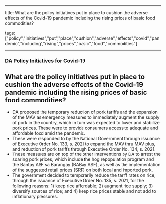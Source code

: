 
---

title: What are the policy initiatives put in place to cushion the adverse effects of the Covid-19 pandemic including the rising prices of basic food commodities?

tags: ["policy","initiatives","put","place","cushion","adverse","effects","covid","pandemic","including","rising","prices","basic","food","commodities"]

---

### DA Policy Initiatives for Covid-19

## What are the policy initiatives put in place to cushion the adverse effects of the Covid-19 pandemic including the rising prices of basic food commodities?


 - DA proposed the temporary reduction of pork tariffs and the expansion of the MAV as emergency measures to immediately augment the supply of pork in the country, which in turn was expected to lower and stabilize pork prices. These were to provide consumers access to adequate and affordable food amid the pandemic.
 - These were responded to by the National Government through issuance of Executive Order No. 133, s. 2021 to expand the MAV thru MAV plus, and reduction of pork tariffs through Executive Order No. 134, s. 2021.
 - These measures are on top of the other interventions by DA to arrest the soaring pork prices, which include the hog repopulation program and the Bantay ASF sa Barangay (BABay ASF), as well as the implementation of the suggested retail prices (SRP) on both local and imported pork.
 - The government decided to temporarily reduce the tariff rates on rice, through the issuance of Executive Order No. 135, s. 2021, for the following reasons: 1) keep rice affordable; 2) augment rice supply; 3) diversify sources of rice; and 4) keep rice prices stable and not add to inflationary pressures.
